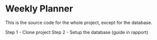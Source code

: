# Weekly Planner

This is the source code for the whole project, except for the database.

Step 1 - Clone project
Step 2 - Setup the database (guide in rapport)
